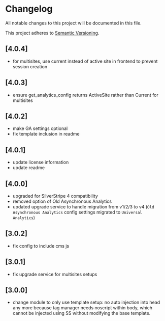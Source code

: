 # Changelog

All notable changes to this project will be documented in this file.

This project adheres to [Semantic Versioning](http://semver.org/).

## [4.0.4]

* for multisites, use current instead of active site in frontend to prevent session creation

## [4.0.3]

* ensure get_analytics_config returns ActiveSite rather than Current for multisites

## [4.0.2]

* make GA settings optional
* fix template inclusion in readme

## [4.0.1]

* update license information
* update readme

## [4.0.0]

* upgraded for SilverStripe 4 compatibility
* removed option of Old Asynchronous Analytics
* updated upgrade service to handle migration from v1/2/3 to v4 (`Old Asynchronous Analytics` config settings migrated to `Universal Analytics`)

## [3.0.2]

* fix config to include cms js

## [3.0.1]

* fix upgrade service for multisites setups

## [3.0.0]

* change module to only use template setup: no auto injection into head any more because tag manager needs noscript within body, which cannot be injected using SS without modifying the base template.

